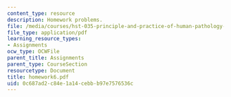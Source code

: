 ```yaml
---
content_type: resource
description: Homework problems.
file: /media/courses/hst-035-principle-and-practice-of-human-pathology-spring-2003/0c687ad2c84e1a14cebbb97e7576536c_homework6.pdf
file_type: application/pdf
learning_resource_types:
- Assignments
ocw_type: OCWFile
parent_title: Assignments
parent_type: CourseSection
resourcetype: Document
title: homework6.pdf
uid: 0c687ad2-c84e-1a14-cebb-b97e7576536c
---
```

